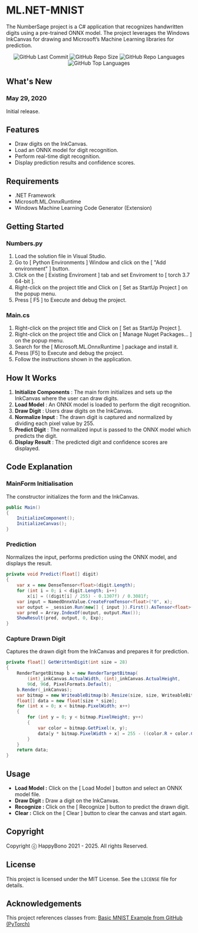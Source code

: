 # ML.NET-MNIST
The NumberSage project is a C# application that recognizes handwritten digits using a pre-trained ONNX model. The project leverages the Windows InkCanvas for drawing and Microsoft’s Machine Learning libraries for prediction.

<div align="center">
<img alt="GitHub Last Commit" src="https://img.shields.io/github/last-commit/happybono/ML.NET-MNIST"> 
<img alt="GitHub Repo Size" src="https://img.shields.io/github/repo-size/happybono/ML.NET-MNIST">
<img alt="GitHub Repo Languages" src="https://img.shields.io/github/languages/count/happybono/ML.NET-MNIST">
<img alt="GitHub Top Languages" src="https://img.shields.io/github/languages/top/HappyBono/ML.NET-MNIST">
</div>

## What's New
### May 29, 2020
Initial release.

## Features
- Draw digits on the InkCanvas.
- Load an ONNX model for digit recognition.
- Perform real-time digit recognition.
- Display prediction results and confidence scores.

## Requirements
- .NET Framework
- Microsoft.ML.OnnxRuntime
- Windows Machine Learning Code Generator (Extension)

## Getting Started
### Numbers.py
1. Load the solution file in Visual Studio.
2. Go to [ Python Environments ] Window and click on the [ "Add environment" ] button.
3. Click on the [ Existing Enviroment ] tab and set Enviroment to [ torch 3.7 64-bit ].
4. Right-click on the project title and Click on [ Set as StartUp Project ] on the popup menu.
5. Press [ F5 ] to Execute and debug the project.

### Main.cs
1. Right-click on the project title and Click on [ Set as StartUp Project ].
2. Right-click on the project title and Click on [ Manage Nuget Packages... ] on the popup menu.
3. Search for the [ Microsoft.ML.OnnxRuntime ] package and install it.
4. Press [F5] to Execute and debug the project.
5. Follow the instructions shown in the application.

## How It Works
1. **Initialize Components** : The main form initializes and sets up the InkCanvas where the user can draw digits.
2. **Load Model** : An ONNX model is loaded to perform the digit recognition.
3. **Draw Digit** : Users draw digits on the InkCanvas.
4. **Normalize Input** : The drawn digit is captured and normalized by dividing each pixel value by 255.
5. **Predict Digit** : The normalized input is passed to the ONNX model which predicts the digit.
6. **Display Result** : The predicted digit and confidence scores are displayed.

## Code Explanation
### MainForm Initialisation
The constructor initializes the form and the InkCanvas.
```csharp
public Main()
{
    InitializeComponent();
    InitializeCanvas();
}
```

### Prediction
Normalizes the input, performs prediction using the ONNX model, and displays the result.
```csharp
private void Predict(float[] digit)
{
    var x = new DenseTensor<float>(digit.Length);
    for (int i = 0; i < digit.Length; i++)
        x[i] = ((digit[i] / 255) - 0.1307f) / 0.3081f;
    var input = NamedOnnxValue.CreateFromTensor<float>("0", x);
    var output = _session.Run(new[] { input }).First().AsTensor<float>().ToArray();
    var pred = Array.IndexOf(output, output.Max());
    ShowResult(pred, output, 0, Exp);
}
```

### Capture Drawn Digit
Captures the drawn digit from the InkCanvas and prepares it for prediction.
```csharp
private float[] GetWrittenDigit(int size = 28)
{
    RenderTargetBitmap b = new RenderTargetBitmap(
        (int)_inkCanvas.ActualWidth, (int)_inkCanvas.ActualHeight,
        96d, 96d, PixelFormats.Default);
    b.Render(_inkCanvas);
    var bitmap = new WriteableBitmap(b).Resize(size, size, WriteableBitmapExtensions.Interpolation.NearestNeighbor);
    float[] data = new float[size * size];
    for (int x = 0; x < bitmap.PixelWidth; x++)
    {
        for (int y = 0; y < bitmap.PixelHeight; y++)
        {
            var color = bitmap.GetPixel(x, y);
            data[y * bitmap.PixelWidth + x] = 255 - ((color.R + color.G + color.B) / 3);
        }
    }
    return data;
}
```

## Usage
- **Load Model :** Click on the [ Load Model ] button and select an ONNX model file.
- **Draw Digit :** Draw a digit on the InkCanvas.
- **Recognize :** Click on the [ Recognize ] button to predict the drawn digit.
- **Clear :** Click on the [ Clear ] button to clear the canvas and start again.

## Copyright
Copyright ⓒ HappyBono 2021 - 2025. All rights Reserved.

## License
This project is licensed under the MIT License. See the `LICENSE` file for details.

## Acknowledgements
This project references classes from:
[Basic MNIST Example from GitHub (PyTorch)](https://github.com/pytorch/examples/tree/main/mnist)
